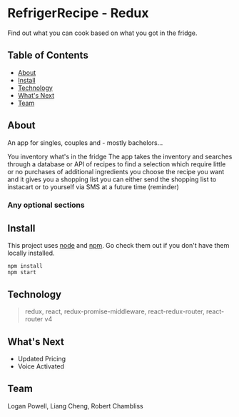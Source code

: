 # RefrigerRecipe - Redux

Find out what you can cook based on what you got in the fridge.


## Table of Contents

- [About](#about)
- [Install](#install)
- [Technology](#technology)
- [What's Next](#next)
- [Team](#team)

## About
An app for singles, couples and - mostly bachelors...

You inventory what's in the fridge The app takes the inventory and searches through a database or API of recipes to find a selection which require little or no purchases of additional ingredients you choose the recipe you want and it gives you a shopping list you can either send the shopping list to instacart or to yourself via SMS at a future time (reminder)

### Any optional sections

## Install

This project uses [node](http://nodejs.org) and [npm](https://npmjs.com). Go check them out if you don't have them locally installed.

```
npm install
npm start
```

## Technology
> redux, react, redux-promise-middleware, react-redux-router, react-router v4


## What's Next
- Updated Pricing
- Voice Activated 

## Team
Logan Powell, Liang Cheng, Robert Chambliss
